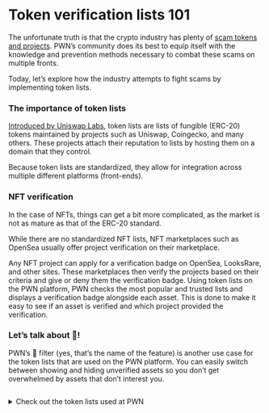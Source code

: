 # Token verification lists 101

The unfortunate truth is that the crypto industry has plenty of [scam tokens and projects](verification-guide.md). PWN’s community does its best to equip itself with the knowledge and prevention methods necessary to combat these scams on multiple fronts.

Today, let’s explore how the industry attempts to fight scams by implementing token lists.&#x20;

### The importance of token lists

[Introduced by Uniswap Labs](https://uniswap.org/blog/token-lists), token lists are lists of fungible (ERC-20) tokens maintained by projects such as Uniswap, Coingecko, and many others. These projects attach their reputation to lists by hosting them on a domain that they control.

Because token lists are standardized, they allow for integration across multiple different platforms (front-ends).&#x20;

### NFT verification

In the case of NFTs, things can get a bit more complicated, as the market is not as mature as that of the ERC-20 standard.

While there are no standardized NFT lists, NFT marketplaces such as OpenSea usually offer project verification on their marketplace.

Any NFT project can apply for a verification badge on OpenSea, LooksRare, and other sites. These marketplaces then verify the projects based on their criteria and give or deny them the verification badge. Using token lists on the PWN platform, PWN checks the most popular and trusted lists and displays a verification badge alongside each asset. This is done to make it easy to see if an asset is verified and which project provided the verification.

### Let’s talk about 💩!

PWN’s 💩 filter (yes, that’s the name of the feature) is another use case for the token lists that are used on the PWN platform. You can easily switch between showing and hiding unverified assets so you don’t get overwhelmed by assets that don’t interest you.

<figure><img src="https://lh6.googleusercontent.com/wjzoln3-aG6wEVUPiYYzEWIeLbRROVK0xKO1k3k-KOTg6TszUZXCN3WJxTYRur0Y85D46zOBzXU8Yy7Ozg-CwA1lBp-XMsgUeWg3wrEtEt0uwKNCGFhKFICSZew_qLxlH3jwdm6UB_Kjqd1zHA1DO1LmcgIMWINLhFWR6uUlvCJ4QA_7CXU2NyuE" alt=""><figcaption></figcaption></figure>

<details>

<summary>Check out the token lists used at PWN</summary>

#### [Uniswap](https://tokenlists.org/token-list?url=https://gateway.ipfs.io/ipns/tokens.uniswap.org)

#### [Zapper](https://github.com/Zapper-fi/token-list)

#### [Polygon](https://github.com/maticnetwork/polygon-token-list)

#### Opensea - As of now not opensource



_Coming soon:_&#x20;

**PWN**&#x20;

**LooksRare**

</details>
